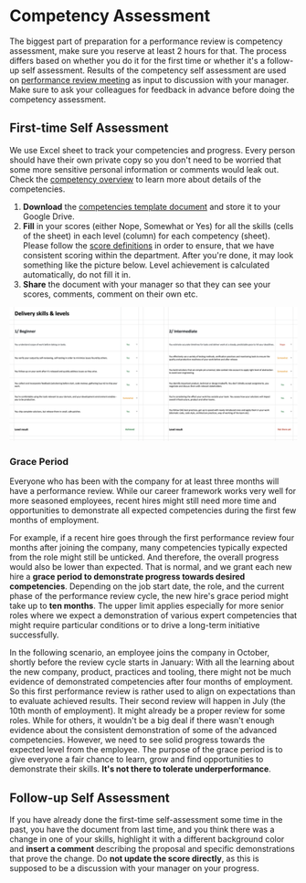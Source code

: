 # Competency Assessment

The biggest part of preparation for a performance review is competency assessment, make sure you reserve at least 2 hours for that. The process differs based on whether you do it for the first time or whether it's a follow-up self assessment. Results of the competency self assessment are used on [performance review meeting](performance-review.md) as input to discussion with your manager. Make sure to ask your colleagues for feedback in advance before doing the competency assessment.

## First-time Self Assessment

We use Excel sheet to track your competencies and progress. Every person should have their own private copy so you don't need to be worried that some more sensitive personal information or comments would leak out. Check the [competency overview](../competencies.md) to learn more about details of the competencies.

1. **Download** the [competencies template document](https://github.com/Carvago/career-framework/blob/main/competencies-template.xlsx) and store it to your Google Drive.
1. **Fill** in your scores (either Nope, Somewhat or Yes) for all the skills (cells of the sheet) in each level (column) for each competency (sheet). Please follow the [score definitions](../progress.md#progress) in order to ensure, that we have consistent scoring within the department. After you're done, it may look something like the picture below. Level achievement is calculated automatically, do not fill it in.
1. **Share** the document with your manager so that they can see your scores, comments, comment on their own etc.

![image](../assets/competencies-example.png)

### Grace Period

Everyone who has been with the company for at least three months will have a performance review. While our career framework works very well for more seasoned employees, recent hires might still need more time and opportunities to demonstrate all expected competencies during the first few months of employment.

For example, if a recent hire goes through the first performance review four months after joining the company, many competencies typically expected from the role might still be unticked. And therefore, the overall progress would also be lower than expected. That is normal, and we grant each new hire a **grace period to demonstrate progress towards desired competencies**. Depending on the job start date, the role, and the current phase of the performance review cycle, the new hire's grace period might take up to **ten months**. The upper limit applies especially for more senior roles where we expect a demonstration of various expert competencies that might require particular conditions or to drive a long-term initiative successfully.

In the following scenario, an employee joins the company in October, shortly before the review cycle starts in January: With all the learning about the new company, product, practices and tooling, there might not be much evidence of demonstrated competencies after four months of employment. So this first performance review is rather used to align on expectations than to evaluate achieved results. Their second review will happen in July (the 10th month of employment). It might already be a proper review for some roles. While for others, it wouldn't be a big deal if there wasn't enough evidence about the consistent demonstration of some of the advanced competencies. However, we need to see solid progress towards the expected level from the employee. The purpose of the grace period is to give everyone a fair chance to learn, grow and find opportunities to demonstrate their skills. **It's not there to tolerate underperformance**.

## Follow-up Self Assessment

If you have already done the first-time self-assessment some time in the past, you have the document from last time, and you think there was a change in one of your skills, highlight it with a different background color and **insert a comment** describing the proposal and specific demonstrations that prove the change. Do **not update the score directly**, as this is supposed to be a discussion with your manager on your progress.
